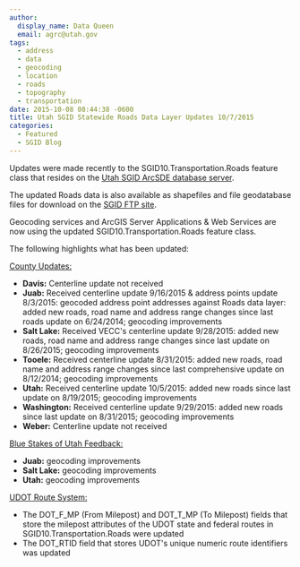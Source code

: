 ```yaml
---
author:
  display_name: Data Queen
  email: agrc@utah.gov
tags:
  - address
  - data
  - geocoding
  - location
  - roads
  - topography
  - transportation
date: 2015-10-08 08:44:38 -0600
title: Utah SGID Statewide Roads Data Layer Updates 10/7/2015
categories:
  - Featured
  - SGID Blog
---
```

<p>Updates were made recently to the SGID10.Transportation.Roads feature class that resides on the <a href="{{ "/sgid-database/" | prepend: site.baseurl }}">Utah SGID ArcSDE database server</a>.</p>
<p>The updated Roads data is also available as shapefiles and file geodatabase files for download on the <a href="ftp://ftp.agrc.utah.gov/UtahSGID_Vector/UTM12_NAD83/TRANSPORTATION/PackagedData/_Statewide/UtahRoadAndHighwaySystem/">SGID FTP site</a>.</p>
<p>Geocoding services and ArcGIS Server Applications & Web Services are now using the updated SGID10.Transportation.Roads feature class.</p>
<p>The following highlights what has been updated:</p>
<p><span style="text-decoration: underline;">County Updates:</span></p>
<ul>
<li><strong>Davis:</strong> Centerline update not received</li>
<li><strong>Juab:</strong> Received centerline update 9/16/2015 & address points update 8/3/2015: geocoded address point addresses against Roads data layer: added new roads, road name and address range changes since last roads update on 6/24/2014; geocoding improvements</li>
<li><strong>Salt Lake:</strong> Received VECC's centerline update 9/28/2015: added new roads, road name and address range changes since last update on 8/26/2015; geocoding improvements</li>
<li><strong>Tooele:</strong> Received centerline update 8/31/2015: added new roads, road name and address range changes since last comprehensive update on 8/12/2014; geocoding improvements</li>
<li><strong>Utah:</strong> Received centerline update 10/5/2015: added new roads since last update on 8/19/2015; geocoding improvements</li>
<li><strong>Washington:</strong> Received centerline update 9/29/2015: added new roads since last update on 8/31/2015; geocoding improvements</li>
<li><strong>Weber:</strong> Centerline update not received</li>
</ul>
<p><span style="text-decoration: underline;">Blue Stakes of Utah Feedback:</span></p>
<ul>
<li><strong>Juab:</strong> geocoding improvements</li>
<li><strong>Salt Lake:</strong> geocoding improvements</li>
<li><strong>Utah:</strong> geocoding improvements</li>
</ul>
<p><span style="text-decoration: underline;">UDOT Route System:</span></p>
<ul>
<li>The DOT_F_MP (From Milepost) and DOT_T_MP (To Milepost) fields that store the milepost attributes of the UDOT state and federal routes in SGID10.Transportation.Roads were updated</li>
<li>The DOT_RTID field that stores UDOT's unique numeric route identifiers was updated</li>
